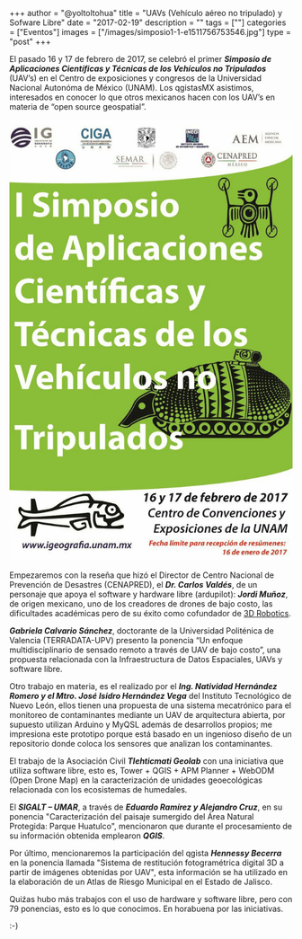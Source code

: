 +++
author = "@yoltoltohua"
title = "UAVs (Vehículo aéreo no tripulado) y Sofware Libre"
date = "2017-02-19"
description = ""
tags = [""]
categories = ["Eventos"]
images  = ["/images/simposio1-1-e1511756753546.jpg"]
type = "post"
+++

El pasado 16 y 17 de febrero de 2017, se celebró el primer _**Simposio de Aplicaciones Científicas y Técnicas de los Vehículos no Tripulados**_ (UAV’s) en el Centro de exposiciones y congresos de la Universidad Nacional Autonóma de México (UNAM). Los qgistasMX asistimos, interesados en conocer lo que otros mexicanos hacen con los UAV’s en materia de “open source geospatial”.

![simposio](/images/simposio.jpg)

Empezaremos con la reseña que hizó el Director de Centro Nacional de Prevención de Desastres (CENAPRED), el _**Dr. Carlos Valdés**_, de un personaje que apoya el software y hardware libre (ardupilot): _**Jordi Muñoz**_, de origen mexicano, uno de los creadores de drones de bajo costo, las dificultades académicas pero de su éxito como cofundador de [3D Robotics](https://es.wikipedia.org/wiki/3D_Robotics).

_**Gabriela Calvario Sánchez**_, doctorante de la Universidad Politénica de Valencia (TERRADATA-UPV) presento la ponencia “Un enfoque multidisciplinario de sensado remoto a través de UAV de bajo costo”, una propuesta relacionada con la Infraestructura de Datos Espaciales, UAVs y software libre.

Otro trabajo en materia, es el realizado por el _**Ing. Natividad Hernández Romero y el Mtro. José Isidro Hernández Vega**_ del Instituto Tecnológico de Nuevo León, ellos tienen una propuesta de una sistema mecatrónico para el monitoreo de contaminantes mediante un UAV de arquitectura abierta, por supuesto utilizan Arduino y MyQSL además de desarrollos propios; me impresiona este prototipo porque está basado en un ingenioso diseño de un repositorio donde coloca los sensores que analizan los contaminantes.

El trabajo de la Asociación Civil _**Tlehticmati Geolab**_ con una iniciativa que utiliza software libre, esto es, Tower + QGIS + APM Planner + WebODM (Open Drone Map) en la caracterización de unidades geoecológicas relacionada con los ecosistemas de humedales.

El _**SIGALT – UMAR**_, a través de _**Eduardo Ramírez y Alejandro Cruz**_, en su ponencia "Caracterización del paisaje sumergido del Área Natural Protegida: Parque Huatulco", mencionaron que durante el procesamiento de su información obtenida emplearon _**QGIS**_.

Por último, mencionaremos la participación del qgista _**Hennessy Becerra**_ en la ponencia llamada "Sistema de restitución fotogramétrica digital 3D a partir de imágenes obtenidas por UAV", esta información se ha utilizado en la elaboración de un Atlas de Riesgo Municipal en el Estado de Jalisco.

Quiźas hubo más trabajos con el uso de hardware y software libre, pero con 79 ponencias, esto es lo que conocimos. En horabuena por las iniciativas.

:-)
